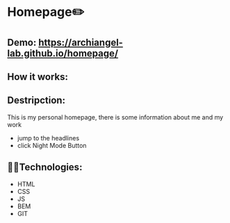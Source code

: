 # Homepage✏️

## Demo: https://archiangel-lab.github.io/homepage/


## How it works:



## Destripction:
This is my personal homepage, there is some information about me and my work
- jump to the headlines
- click Night Mode Button


## 👩‍💻Technologies:
- HTML
- CSS
- JS
- BEM
- GIT
